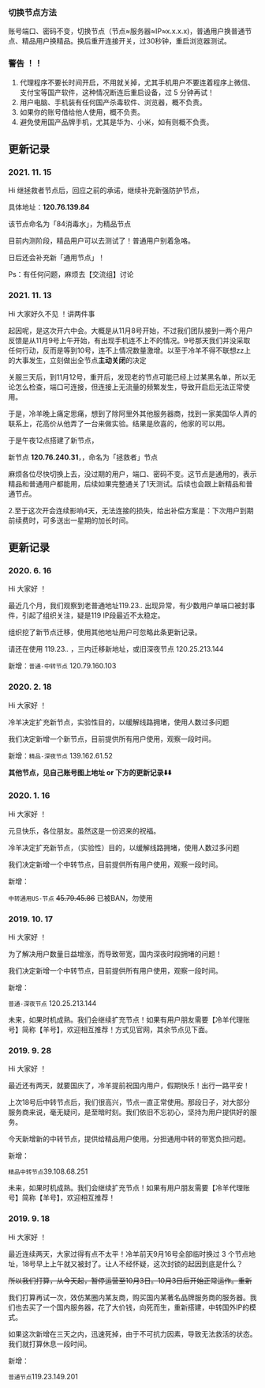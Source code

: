 ### 切换节点方法 

账号端口、密码不变，切换节点（节点≈服务器≈IP≈x.x.x.x)，普通用户换普通节点、精品用户换精品。换后重开连接开关，过30秒钟，重启浏览器测试。

### 警告 ！！

1. 代理程序不要长时间开启，不用就关掉，尤其手机用户不要连着程序上微信、支付宝等国产软件，这种情况断连后重启设备，过 5 分钟再试！
2. 用户电脑、手机装有任何国产杀毒软件、浏览器，概不负责。
3. 如果你的账号借给他人使用，概不负责。
4. 避免使用国产品牌手机，尤其是华为、小米，如有则概不负责。



## 更新记录

### 2021. 11. 15

Hi 继拯救者节点后，回应之前的承诺，继续补充新强防护节点，

具体地址：**120.76.139.84**

该节点命名为「84消毒水」，为精品节点

目前内测阶段，精品用户可以去测试了！普通用户别着急咯。

日后还会补充新「通用节点」！

Ps：有任何问题，麻烦去【交流组】讨论



### 2021. 11. 13

Hi 大家好久不见 ！讲两件事

起因呢，是这次开六中会。大概是从11月8号开始，不过我们团队接到一两个用户反馈是从11月9号上午开始，有出现手机连不上不的情况。9号那天我们并没采取任何行动，反而是等到10号，连不上情况数量激增。以至于冷羊不得不联想zz上的大事发生，立刻做出全节点**主动关闭**的决定

关服三天后，到11月12号，重开后，发现老的节点可能已经上过某黑名单，所以无论怎么检查，端口可连接，但连接上无流量的频繁发生，导致开启后无法正常使用。

于是，冷羊晚上痛定思痛，想到了除阿里外其他服务器商，找到一家美国华人弄的联系上，花高价从他弄了一台来做实验。结果是欣喜的，他家的可以用。

于是午夜12点搭建了新节点，

新节点 **120.76.240.31**，，命名为「拯救者」节点

麻烦各位尽快切换上去，没过期的用户，端口、密码不变。这节点是通用的，表示精品和普通用户都能用，后续如果完整通关了1天测试。后续也会跟上新精品和普通节点。

2.至于这次开会连续影响4天，无法连接的损失，给出补偿方案是：下次用户到期前续费时，可多送出一星期的加长时间。



## 更新记录

### 2020. 6. 16

Hi 大家好 ！

最近几个月，我们观察到老普通地址119.23.*.* 出现异常，有少数用户单端口被封事件，引起了组织关注，疑是119 IP段最近不太稳定。

组织挖了新节点迁移，使用其他地址用户可忽略此条更新记录。

请还在使用 119.23.*.* ，三内迁移新地址，或旧深夜节点 120.25.213.144 

 新增：`普通-中转节点` 120.79.160.103

### 2020. 2. 18

Hi 大家好 ！

冷羊决定扩充新节点，实验性目的，以缓解线路拥堵，使用人数过多问题

我们决定新增一个新节点，目前提供所有用户使用，观察一段时间。

 新增：`精品-深夜节点` 139.162.61.52

**其他节点，见自己账号图上地址 or 下方的更新记录⬇️⬇️**

### 2020. 1. 16

Hi 大家好 ！

 元旦快乐，各位朋友。虽然这是一份迟来的祝福。

冷羊决定扩充新节点，（实验性）目的，以缓解线路拥堵，使用人数过多问题

我们决定新增一个中转节点，目前提供所有用户使用，观察一段时间。

 新增：

 `中转通用US-节点` ~~45.79.45.86~~ 已被BAN，勿使用

### 2019. 10. 17

Hi 大家好 ！

 为了解决用户数量日益增涨，而导致带宽，国内深夜时段拥堵的问题！

我们决定新增一个中转节点，目前提供所有用户使用，观察一段时间。

 新增：

 `普通-深夜节点` 120.25.213.144 

未来，如果时机成熟。我们会继续扩充节点！如果有用户朋友需要【冷羊代理账号】简称【羊号】，欢迎相互推荐！方式见官网，其余节点见下面。

### 2019. 9. 28

Hi 大家好 ！

 最近还有两天，就要国庆了，冷羊提前祝国内用户，假期快乐！出行一路平安！

上次18号后中转节点后，我们很高兴，节点一直正常使用。那段日子，对大部分服务商来说，毫无疑问，是至暗时刻。我们依旧不忘初心，坚持为用户提供好的服务。

今天新增新的中转节点，提供给精品用户使用。分担通用中转的带宽负担问题。

 新增：

 `精品中转节点`39.108.68.251

未来，如果时机成熟。我们会继续扩充节点！如果有用户朋友需要【冷羊代理账号】简称【羊号】，欢迎相互推荐！

### 2019. 9. 18

Hi 大家好 ！

 最近连续两天，大家过得有点不太平！冷羊前天9月16号全部临时换过 3 个节点地址，18号早上上午就又被封了。让人不经怀疑，这次封锁的起因到底是什么？

~~所以我们打算，从今天起，暂停运营至10月3日。10月3日后开始正常运作。重新~~

我们打算再试一次，效仿某圈内某友商，购买国内某著名品牌服务商的服务器。我们也去买了一个国内服务器，花了大价钱，向死而生，重新搭建，中转国外IP的模式。

 如果这次新增在三天之内，迅速死掉，由于不可抗力因素，导致无法救活的状态。我们就打算休息一段时间。

 新增：

 `普通节点`119.23.149.201



